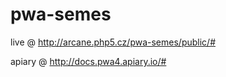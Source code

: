 # pwa-semes

live @ http://arcane.php5.cz/pwa-semes/public/#

apiary @ http://docs.pwa4.apiary.io/#
